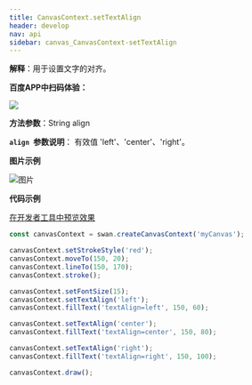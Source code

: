 ```yaml
---
title: CanvasContext.setTextAlign
header: develop
nav: api
sidebar: canvas_CanvasContext-setTextAlign
---
```

 
**解释**：用于设置文字的对齐。

**百度APP中扫码体验：**

<img src="https://b.bdstatic.com/miniapp/assets/images/doc_demo/pages_createCanvasContext.png"  class="demo-qrcode-image" />

**方法参数**：String align

**`align `参数说明**： 有效值 'left'、'center'、'right'。 

**图片示例**

![图片](../../../../img/set-text-align.png)

**代码示例**

<a href="swanide://fragment/dcde4e6cd75f48eb2912d4c7bf321dd21573724302516" title="在开发者工具中预览效果" target="_self">在开发者工具中预览效果</a>

```js
const canvasContext = swan.createCanvasContext('myCanvas');

canvasContext.setStrokeStyle('red');
canvasContext.moveTo(150, 20);
canvasContext.lineTo(150, 170);
canvasContext.stroke();

canvasContext.setFontSize(15);
canvasContext.setTextAlign('left');
canvasContext.fillText('textAlign=left', 150, 60);

canvasContext.setTextAlign('center');
canvasContext.fillText('textAlign=center', 150, 80);

canvasContext.setTextAlign('right');
canvasContext.fillText('textAlign=right', 150, 100);

canvasContext.draw();
```



